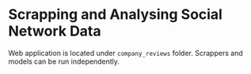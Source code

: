 # Scrapping and Analysing Social Network Data

Web application is located under `company_reviews` folder.
Scrappers and models can be run independently.
